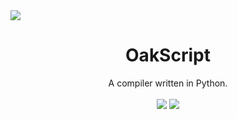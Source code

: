 <image src = "./oakscript.png">
 
<h1 align="center">OakScript</h1>
<div align = "center">
 A compiler written in Python.
 <br>
 <br>
 <img src="https://forthebadge.com/images/badges/made-with-python.svg">
 <img src="https://forthebadge.com/images/badges/powered-by-coffee.svg">
</div>
